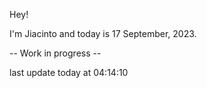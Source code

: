 Hey!

I'm Jiacinto and today is 17 September, 2023.

-- Work in progress --

last update today at 04:14:10 